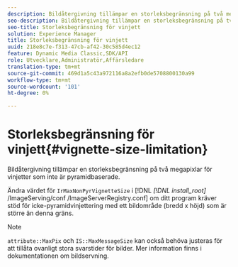 ```yaml
---
description: Bildåtergivning tillämpar en storleksbegränsning på två megapixlar för vinjetter som inte är pyramidbaserade.
seo-description: Bildåtergivning tillämpar en storleksbegränsning på två megapixlar för vinjetter som inte är pyramidbaserade.
seo-title: Storleksbegränsning för vinjett
solution: Experience Manager
title: Storleksbegränsning för vinjett
uuid: 218e8c7e-f313-47cb-af42-30c585d4ec12
feature: Dynamic Media Classic,SDK/API
role: Utvecklare,Administratör,Affärsledare
translation-type: tm+mt
source-git-commit: 469d1a5c43a972116a8a2efb0de5708800130a99
workflow-type: tm+mt
source-wordcount: '101'
ht-degree: 0%

---
```



# Storleksbegränsning för vinjett{#vignette-size-limitation}

Bildåtergivning tillämpar en storleksbegränsning på två megapixlar för vinjetter som inte är pyramidbaserade.

Ändra värdet för `IrMaxNonPyrVignetteSize` i [!DNL *[!DNL install_root]* /ImageServing/conf /ImageServerRegistry.conf] om ditt program kräver stöd för icke-pyramidvinjettering med ett bildområde (bredd x höjd) som är större än denna gräns.

>[!NOTE]
>
>`attribute::MaxPix` och  `IS::MaxMessageSize` kan också behöva justeras för att tillåta ovanligt stora svarstider för bilder. Mer information finns i dokumentationen om bildservning.

